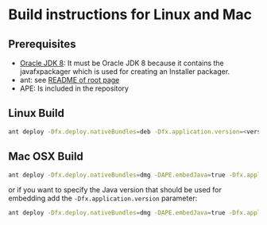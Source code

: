 # Build instructions for Linux and Mac

## Prerequisites

* [Oracle JDK 8](https://www.oracle.com/java/technologies/javase-jdk8-downloads.html): It must be Oracle JDK 8 because it contains the javafxpackager which is used for creating an Installer packager.
* ant: see [README of root page](/README.md)
* APE: Is included in the repository

## Linux Build

```bash
ant deploy -Dfx.deploy.nativeBundles=deb -Dfx.application.version=<version-string>
```

## Mac OSX Build

```bash
ant deploy -Dfx.deploy.nativeBundles=dmg -DAPE.embedJava=true -Dfx.application.version=<version-string>
```

or if you want to specify the Java version that should be used for embedding add the ```-Dfx.application.version``` parameter:

```bash
ant deploy -Dfx.deploy.nativeBundles=dmg -DAPE.embedJava=true -Dfx.application.version=<version-string> -Dfx.platform.basedir=<path to JRE Home>
```



